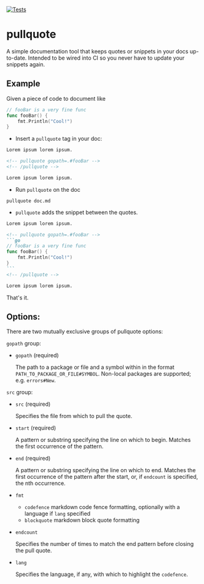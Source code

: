 [![Tests](https://github.com/jwilner/pullquote/workflows/tests/badge.svg)](https://github.com/jwilner/pullquote/workflows/)

# pullquote

A simple documentation tool that keeps quotes or snippets in your docs up-to-date. Intended to be wired into CI so you never have to update your snippets again.

## Example

Given a piece of code to document like
```go
// fooBar is a very fine func
func fooBar() {
    fmt.Println("Cool!")
}
```

- Insert a `pullquote` tag in your doc:
```md
Lorem ipsum lorem ipsum.

<!-- pullquote gopath=.#fooBar -->
<!-- /pullquote -->

Lorem ipsum lorem ipsum.
```

- Run `pullquote` on  the doc
```shell
pullquote doc.md
```

- `pullquote` adds the snippet between the quotes.
~~~md
Lorem ipsum lorem ipsum.

<!-- pullquote gopath=.#fooBar -->
```go
// fooBar is a very fine func
func fooBar() {
    fmt.Println("Cool!")
}
```
<!-- /pullquote -->

Lorem ipsum lorem ipsum.
~~~

That's it.

## Options:

There are two mutually exclusive groups of pullquote options:

`gopath` group:

- `gopath` (required)

    The path to a package or file and a symbol within in the format `PATH_TO_PACKAGE_OR_FILE#SYMBOL`. Non-local packages are supported; e.g. `errors#New`.

`src` group:

- `src` (required)

    Specifies the file from which to pull the quote.


- `start` (required)

    A pattern or substring specifying the line on which to begin. Matches the first occurrence of the pattern.

- `end` (required)

    A pattern or substring specifying the line on which to end. Matches the first occurrence of the pattern after the start, or, if `endcount` is specified, the nth occurrence.

- `fmt`
    - `codefence` markdown code fence formatting, optionally with a language if `lang` specified
    - `blockquote` markdown block quote formatting

- `endcount`

    Specifies the number of times to match the end pattern before closing the pull quote.

- `lang`

    Specifies the language, if any, with which to highlight the `codefence`.
